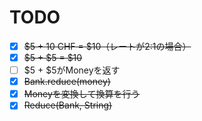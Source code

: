 # TODO

- [x] ~~$5 + 10 CHF = $10（レートが2:1の場合）~~
- [x] ~~$5 + $5 = $10~~
- [ ] $5 + $5がMoneyを返す
- [x] ~~Bank.reduce(money)~~
- [x] ~~Moneyを変換して換算を行う~~
- [x] ~~Reduce(Bank, String)~~
